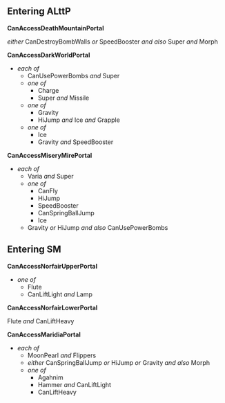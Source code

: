 ﻿## Entering ALttP

**CanAccessDeathMountainPortal**

*either* CanDestroyBombWalls *or* SpeedBooster *and also* Super *and* Morph

**CanAccessDarkWorldPortal**

- *each of*
  - CanUsePowerBombs *and* Super
  - *one of*
    - Charge
    - Super *and* Missile
  - *one of*
    - Gravity
    - HiJump *and* Ice *and* Grapple
  - *one of*
    - Ice
    - Gravity *and* SpeedBooster

**CanAccessMiseryMirePortal**

- *each of*
  - Varia *and* Super
  - *one of*
    - CanFly
    - HiJump
    - SpeedBooster
    - CanSpringBallJump
    - Ice
  - Gravity *or* HiJump *and also* CanUsePowerBombs

## Entering SM

**CanAccessNorfairUpperPortal**

- *one of*
  - Flute
  - CanLiftLight *and* Lamp

**CanAccessNorfairLowerPortal**

Flute *and* CanLiftHeavy

**CanAccessMaridiaPortal**

- *each of*
  - MoonPearl *and* Flippers
  - *either* CanSpringBallJump *or* HiJump *or* Gravity *and also* Morph
  - *one of*
    - Agahnim
    - Hammer *and* CanLiftLight
    - CanLiftHeavy
